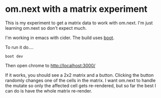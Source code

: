 # om.next with a matrix experiment

This is my experiment to get a matrix data to work with om.next.
I'm just learning om.next so don't expect much.

I'm working in emacs with cider. The build uses [boot](https://github.com/boot-clj/boot).

To run it do....

```
boot dev
```
Then open chrome to [http://localhost:3000/](http://localhost:3000/)

If it works, you should see a 2x2 matrix and a button. Clicking the button
randomly changes one of the cells in the matrix. I want om.next to handle the
mutate so only the affected cell gets re-rendered, but so far the best I can
do is have the whole matrix re-render.
